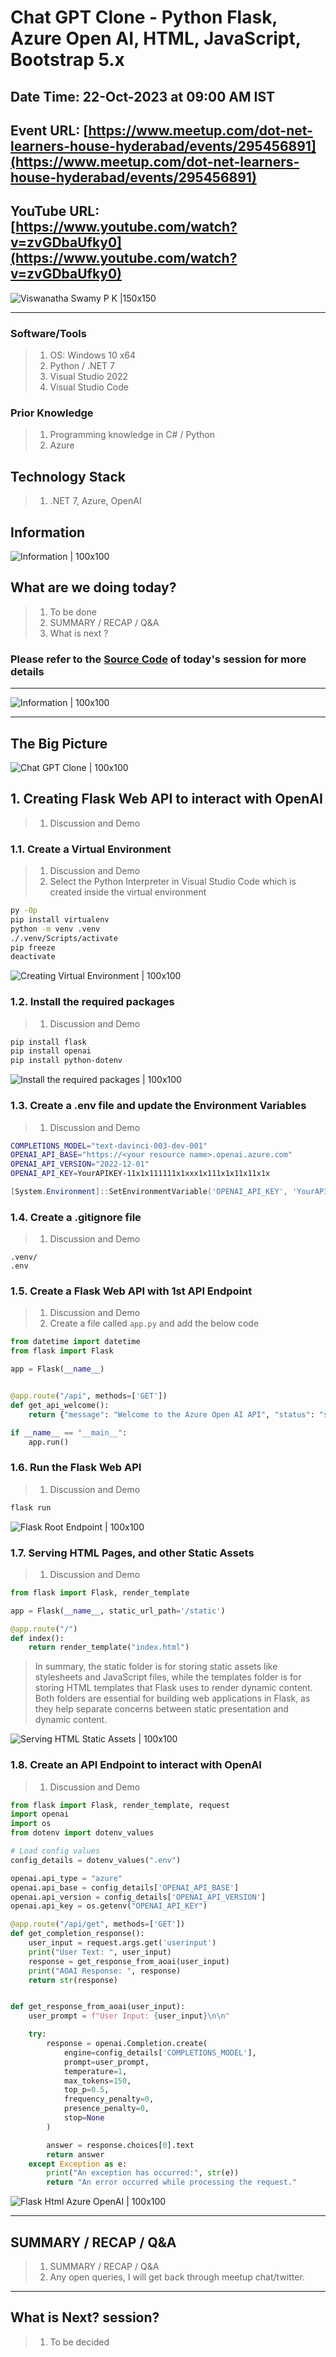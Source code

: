 # Chat GPT Clone - Python Flask, Azure Open AI, HTML, JavaScript, Bootstrap 5.x

## Date Time: 22-Oct-2023 at 09:00 AM IST

## Event URL: [https://www.meetup.com/dot-net-learners-house-hyderabad/events/295456891](https://www.meetup.com/dot-net-learners-house-hyderabad/events/295456891)

## YouTube URL: [https://www.youtube.com/watch?v=zvGDbaUfky0](https://www.youtube.com/watch?v=zvGDbaUfky0)

![Viswanatha Swamy P K |150x150](./Documentation/Images/ViswanathaSwamyPK.PNG)

---

### Software/Tools

> 1. OS: Windows 10 x64
> 1. Python / .NET 7
> 1. Visual Studio 2022
> 1. Visual Studio Code

### Prior Knowledge

> 1. Programming knowledge in C# / Python
> 1. Azure

## Technology Stack

> 1. .NET 7, Azure, OpenAI

## Information

![Information | 100x100](./Documentation/Images/Information.PNG)

## What are we doing today?

> 1. To be done
> 1. SUMMARY / RECAP / Q&A
> 1. What is next ?

### Please refer to the [**Source Code**](https://github.com/ViswanathaSwamy-PK-TechSkillz-Academy/learn-azure-openai) of today's session for more details

---

![Information | 100x100](./Documentation/Images/SeatBelt.PNG)

---

## The Big Picture

![Chat GPT Clone | 100x100](./Documentation/Images/SessionFirstLook.PNG)

## 1. Creating Flask Web API to interact with OpenAI

> 1. Discussion and Demo

### 1.1. Create a Virtual Environment

> 1. Discussion and Demo
> 1. Select the Python Interpreter in Visual Studio Code which is created inside the virtual environment

```bash
py -0p
pip install virtualenv
python -m venv .venv
./.venv/Scripts/activate
pip freeze
deactivate
```

![Creating Virtual Environment | 100x100](./Documentation/Images/Creating_Virtual_Env.PNG)

### 1.2. Install the required packages

> 1. Discussion and Demo

```bash
pip install flask
pip install openai
pip install python-dotenv
```

![Install the required packages | 100x100](./Documentation/Images/Install_Depended_Packages.PNG)

### 1.3. Create a .env file and update the Environment Variables

> 1. Discussion and Demo

```bash
COMPLETIONS_MODEL="text-davinci-003-dev-001"
OPENAI_API_BASE="https://<your resource name>.openai.azure.com"
OPENAI_API_VERSION="2022-12-01"
OPENAI_API_KEY=YourAPIKEY-11x1x111111x1xxx1x111x1x11x11x1x
```

```powershell
[System.Environment]::SetEnvironmentVariable('OPENAI_API_KEY', 'YourAPIKEY-11x1x111111x1xxx1x111x1x11x11x1x', 'User')
```

### 1.4. Create a .gitignore file

> 1. Discussion and Demo

```.gitignore
.venv/
.env
```

### 1.5. Create a Flask Web API with 1st API Endpoint

> 1. Discussion and Demo
> 1. Create a file called `app.py` and add the below code

```python
from datetime import datetime
from flask import Flask

app = Flask(__name__)


@app.route("/api", methods=['GET'])
def get_api_welcome():
    return {"message": "Welcome to the Azure Open AI API", "status": "success", "processed_at": datetime.now()}

if __name__ == "__main__":
    app.run()
```

### 1.6. Run the Flask Web API

> 1. Discussion and Demo

```bash
flask run
```

![Flask Root Endpoint | 100x100](./Documentation/Images/Flask_Root_Endpoint.PNG)

### 1.7. Serving HTML Pages, and other Static Assets

> 1. Discussion and Demo

```python
from flask import Flask, render_template

app = Flask(__name__, static_url_path='/static')

@app.route("/")
def index():
    return render_template("index.html")
```

> In summary, the static folder is for storing static assets like stylesheets and JavaScript files, while the templates folder is for storing HTML templates that Flask uses to render dynamic content. Both folders are essential for building web applications in Flask, as they help separate concerns between static presentation and dynamic content.

![Serving HTML Static Assets | 100x100](./Documentation/Images/Serving_HTML_Static_Assets.PNG)

### 1.8. Create an API Endpoint to interact with OpenAI

> 1. Discussion and Demo

```python
from flask import Flask, render_template, request
import openai
import os
from dotenv import dotenv_values

# Load config values
config_details = dotenv_values(".env")

openai.api_type = "azure"
openai.api_base = config_details['OPENAI_API_BASE']
openai.api_version = config_details['OPENAI_API_VERSION']
openai.api_key = os.getenv("OPENAI_API_KEY")

@app.route("/api/get", methods=['GET'])
def get_completion_response():
    user_input = request.args.get('userinput')
    print("User Text: ", user_input)
    response = get_response_from_aoai(user_input)
    print("AOAI Response: ", response)
    return str(response)


def get_response_from_aoai(user_input):
    user_prompt = f"User Input: {user_input}\n\n"

    try:
        response = openai.Completion.create(
            engine=config_details['COMPLETIONS_MODEL'],
            prompt=user_prompt,
            temperature=1,
            max_tokens=150,
            top_p=0.5,
            frequency_penalty=0,
            presence_penalty=0,
            stop=None
        )

        answer = response.choices[0].text
        return answer
    except Exception as e:
        print("An exception has occurred:", str(e))
        return "An error occurred while processing the request."
```

![Flask Html Azure OpenAI | 100x100](./Documentation/Images/Flask_Html_Azure_OpenAI.PNG)

---

## SUMMARY / RECAP / Q&A

> 1. SUMMARY / RECAP / Q&A
> 2. Any open queries, I will get back through meetup chat/twitter.

---

## What is Next? session?

> 1. To be decided
